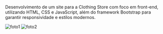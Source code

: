Desenvolvimento de um site para a Clothing Store com foco em front-end, utilizando HTML, CSS e JavaScript, além do framework Bootstrap para garantir responsividade e estilos modernos.

![foto1](https://github.com/edgarbcc/Site/assets/120414679/7a472496-0db5-4525-8b43-377c0aa23b4b)
![foto2](https://github.com/edgarbcc/Site/assets/120414679/b0bcfe6c-ac3d-4ec7-8a59-085507165dc5)
